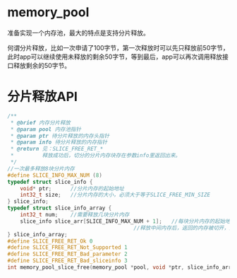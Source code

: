# memory_pool
准备实现一个内存池，最大的特点是支持分片释放。

何谓分片释放，比如一次申请了100字节，第一次释放时可以先只释放前50字节，此时app可以继续使用未释放的剩余50字节，等到最后，app可以再次调用释放接口释放剩余的50字节。

# 分片释放API

```c
/**
 * @brief 内存分片释放
 * @param pool 内存池指针
 * @param ptr 待分片释放的内存头指针
 * @param info 待分片释放的内存指针
 * @return 见：SLICE_FREE_RET_*
 *         释放成功后，切分的分片内存块存在参数info里返回出来。
 */
//一次最多释放8块分片内存
#define SLICE_INFO_MAX_NUM (8)
typedef struct slice_info {
	void* ptr;		//分片内存的起始地址
	int32_t size;	//分片内存的大小，必须大于等于SLICE_FREE_MIN_SIZE
} slice_info;
typedef struct slice_info_array {
	int32_t num;	//需要释放几块分片内存
	slice_info slice_arr[SLICE_INFO_MAX_NUM + 1];	//每块分片内存的起始地址指针
	                                    //释放中间内存后，返回的内存被切开，因此数量+1
} slice_info_array;
#define SLICE_FREE_RET_Ok 0
#define SLICE_FREE_RET_Not_Supported 1
#define SLICE_FREE_RET_Bad_parameter 2
#define SLICE_FREE_RET_Bad_sliceinfo 3
int memory_pool_slice_free(memory_pool *pool, void *ptr, slice_info_array *info);
```